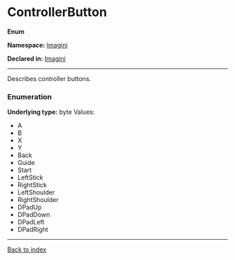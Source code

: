 # ControllerButton

**Enum**

**Namespace:** [Imagini](Imagini.md)

**Declared in:** [Imagini](Imagini.md)

------



Describes controller buttons.


### Enumeration
**Underlying type:** byte
Values:
* A
* B
* X
* Y
* Back
* Guide
* Start
* LeftStick
* RightStick
* LeftShoulder
* RightShoulder
* DPadUp
* DPadDown
* DPadLeft
* DPadRight



------

[Back to index](index.md)